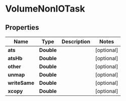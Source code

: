 # VolumeNonIOTask

## Properties
Name | Type | Description | Notes
------------ | ------------- | ------------- | -------------
**ats** | **Double** |  |  [optional]
**atsHb** | **Double** |  |  [optional]
**other** | **Double** |  |  [optional]
**unmap** | **Double** |  |  [optional]
**writeSame** | **Double** |  |  [optional]
**xcopy** | **Double** |  |  [optional]
